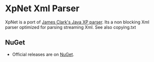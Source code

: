 # XpNet Xml Parser

XpNet is a port of [James Clark's Java XP parser](http://www.jclark.com/xml/xp/). Its a non blocking Xml parser optimized for parsing streaming Xml.
See also copying.txt

## NuGet
* Official releases are on [NuGet](https://www.nuget.org/packages/XpNet/).
